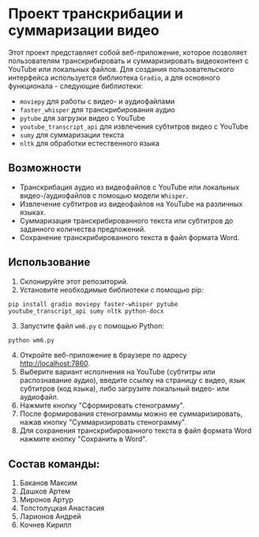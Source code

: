 # Проект транскрибации и суммаризации видео

Этот проект представляет собой веб-приложение, которое позволяет пользователям транскрибировать и суммаризировать видеоконтент с YouTube или локальных файлов. Для создания пользовательского интерфейса используется библиотека `Gradio`, а для основного функционала - следующие библиотеки:

- `moviepy` для работы с видео- и аудиофайлами
- `faster_whisper` для транскрибирования аудио
- `pytube` для загрузки видео с YouTube
- `youtube_transcript_api` для извлечения субтитров видео с YouTube
- `sumy` для суммаризации текста
- `nltk` для обработки естественного языка

## Возможности

- Транскрибация аудио из видеофайлов с YouTube или локальных видео-/аудиофайлов с помощью модели `Whisper`.
- Извлечение субтитров из видеофайлов на YouTube на различных языках.
- Суммаризация транскрибированного текста или субтитров до заданного количества предложений.
- Сохранение транскрибированного текста в файл формата Word.

## Использование

1. Склонируйте этот репозиторий.
2. Установите необходимые библиотеки с помощью pip:
```
pip install gradio moviepy faster-whisper pytube youtube_transcript_api sumy nltk python-docx
```
3. Запустите файл `wm6.py` с помощью Python:
```bash
python wm6.py
```
4. Откройте веб-приложение в браузере по адресу <http://localhost:7860>.
5. Выберите вариант исполнения на YouTube (субтитры или распознавание аудио), введите ссылку на страницу с видео, язык субтитров (код языка), либо загрузите локальный видео- или аудиофайл.
6. Нажмите кнопку "Сформировать стенограмму".
7. После формирования стенограммы можно ее суммаризировать, нажав кнопку "Суммаризировать стенограмму".
8. Для сохранения транскрибированного текста в файл формата Word нажмите кнопку "Сохранить в Word".

## Состав команды:
1. Баканов Максим
2. Дашков Артем
3. Миронов Артур 
4. Толстолуцкая Анастасия
5. Ларионов Андрей
6. Кочнев Кирилл
